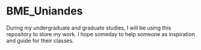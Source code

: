 # BME_Uniandes
During my undergraduate and graduate studies, I will be using this repository to store my work. I hope someday to help someone as inspiration and guide for their classes. 
